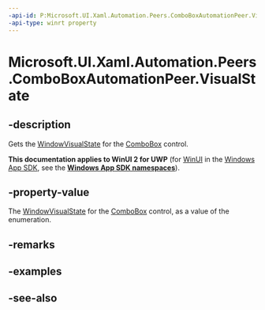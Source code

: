 ```yaml
---
-api-id: P:Microsoft.UI.Xaml.Automation.Peers.ComboBoxAutomationPeer.VisualState
-api-type: winrt property
---
```


<!-- Property syntax
public Windows.UI.Xaml.Automation.WindowVisualState VisualState { get; }
-->

# Microsoft.UI.Xaml.Automation.Peers.ComboBoxAutomationPeer.VisualState

## -description
Gets the [WindowVisualState](../microsoft.ui.xaml.automation/windowvisualstate.md) for the [ComboBox](../microsoft.ui.xaml.controls/combobox.md) control.

**This documentation applies to WinUI 2 for UWP** (for [WinUI](/windows/apps/winui/winui3/) in the [Windows App SDK](/windows/apps/windows-app-sdk/), see the **[Windows App SDK namespaces](/windows/windows-app-sdk/api/winrt/)**).

## -property-value
The [WindowVisualState](../microsoft.ui.xaml.automation/windowvisualstate.md) for the [ComboBox](../microsoft.ui.xaml.controls/combobox.md) control, as a value of the enumeration.

## -remarks

## -examples

## -see-also
